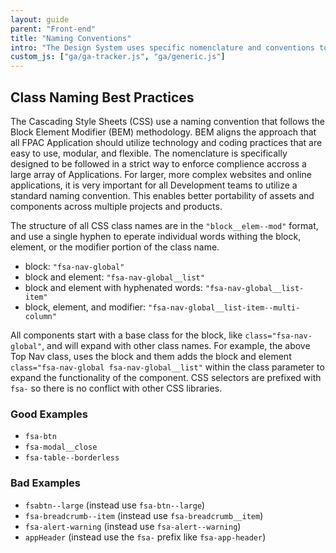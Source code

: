 ```yaml
---
layout: guide
parent: "Front-end"
title: "Naming Conventions"
intro: "The Design System uses specific nomenclature and conventions to enforce a more structured approach to CSS."
custom_js: ["ga/ga-tracker.js", "ga/generic.js"]
---
```


## Class Naming Best Practices

The Cascading Style Sheets (CSS) use a naming convention that follows the Block Element Modifier (BEM) methodology. BEM aligns the approach that all FPAC Application should utilize technology and coding practices that are easy to use, modular, and flexible. The nomenclature is specifically designed to be followed in a strict way to enforce complience accross a large array of Applications. For larger, more complex websites and online applications, it is very important for all Development teams to utilize a standard naming convention. This enables better portability of assets and components across multiple projects and products.

The structure of all CSS class names are in the `"block__elem--mod"` format, and use a single hyphen to eperate individual words withing the block, element, or the modifier portion of the class name.

* block: `"fsa-nav-global"`
* block and element: `"fsa-nav-global__list"`
* block and element with hyphenated words: `"fsa-nav-global__list-item"`
* block, element, and modifier: `"fsa-nav-global__list-item--multi-column"`

All components start with a base class for the block, like `class="fsa-nav-global"`, and will expand with other class names. For example, the above Top Nav class, uses the block and them adds the block and element `class="fsa-nav-global fsa-nav-global__list"` within the class parameter to expand the functionality of the component. CSS selectors are prefixed with `fsa-` so there is no conflict with other CSS libraries.

### Good Examples

* `fsa-btn`
* `fsa-modal__close`
* `fsa-table--borderless`

### Bad Examples

* `fsabtn--large` (instead use `fsa-btn--large`)
* `fsa-breadcrumb--item` (instead use `fsa-breadcrumb__item`)
* `fsa-alert-warning` (instead use `fsa-alert--warning`)
* `appHeader` (instead use the `fsa-` prefix like `fsa-app-header`)
